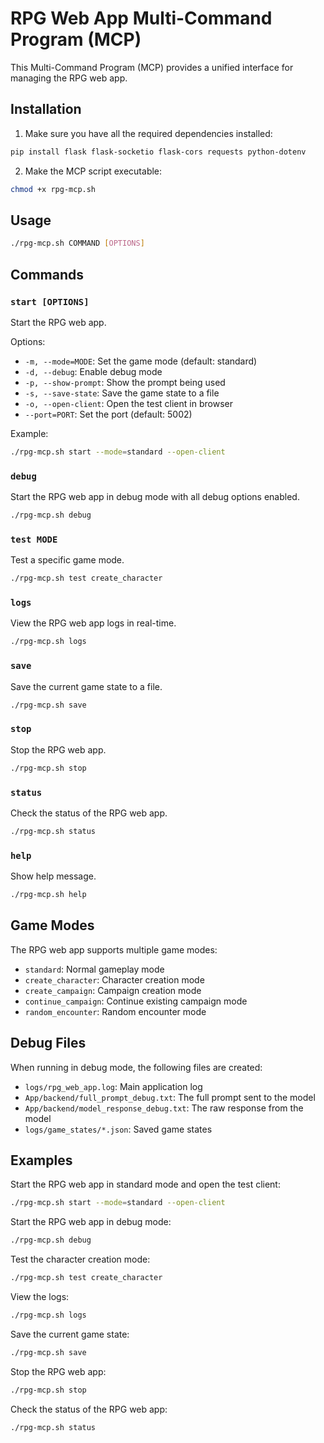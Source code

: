 # RPG Web App Multi-Command Program (MCP)

This Multi-Command Program (MCP) provides a unified interface for managing the RPG web app.

## Installation

1. Make sure you have all the required dependencies installed:

```bash
pip install flask flask-socketio flask-cors requests python-dotenv
```

2. Make the MCP script executable:

```bash
chmod +x rpg-mcp.sh
```

## Usage

```bash
./rpg-mcp.sh COMMAND [OPTIONS]
```

## Commands

### `start [OPTIONS]`

Start the RPG web app.

Options:
- `-m, --mode=MODE`: Set the game mode (default: standard)
- `-d, --debug`: Enable debug mode
- `-p, --show-prompt`: Show the prompt being used
- `-s, --save-state`: Save the game state to a file
- `-o, --open-client`: Open the test client in browser
- `--port=PORT`: Set the port (default: 5002)

Example:
```bash
./rpg-mcp.sh start --mode=standard --open-client
```

### `debug`

Start the RPG web app in debug mode with all debug options enabled.

```bash
./rpg-mcp.sh debug
```

### `test MODE`

Test a specific game mode.

```bash
./rpg-mcp.sh test create_character
```

### `logs`

View the RPG web app logs in real-time.

```bash
./rpg-mcp.sh logs
```

### `save`

Save the current game state to a file.

```bash
./rpg-mcp.sh save
```

### `stop`

Stop the RPG web app.

```bash
./rpg-mcp.sh stop
```

### `status`

Check the status of the RPG web app.

```bash
./rpg-mcp.sh status
```

### `help`

Show help message.

```bash
./rpg-mcp.sh help
```

## Game Modes

The RPG web app supports multiple game modes:

- `standard`: Normal gameplay mode
- `create_character`: Character creation mode
- `create_campaign`: Campaign creation mode
- `continue_campaign`: Continue existing campaign mode
- `random_encounter`: Random encounter mode

## Debug Files

When running in debug mode, the following files are created:

- `logs/rpg_web_app.log`: Main application log
- `App/backend/full_prompt_debug.txt`: The full prompt sent to the model
- `App/backend/model_response_debug.txt`: The raw response from the model
- `logs/game_states/*.json`: Saved game states

## Examples

Start the RPG web app in standard mode and open the test client:
```bash
./rpg-mcp.sh start --mode=standard --open-client
```

Start the RPG web app in debug mode:
```bash
./rpg-mcp.sh debug
```

Test the character creation mode:
```bash
./rpg-mcp.sh test create_character
```

View the logs:
```bash
./rpg-mcp.sh logs
```

Save the current game state:
```bash
./rpg-mcp.sh save
```

Stop the RPG web app:
```bash
./rpg-mcp.sh stop
```

Check the status of the RPG web app:
```bash
./rpg-mcp.sh status
```
